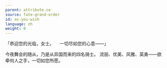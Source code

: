 ```yaml
---
parent: attribute.ce
source: fate-grand-order
id: as-you-wish
language: zh
weight: 0
---
```


「恭迎您的光临，女士。
　一切尽如您的心意——」

今夜舞会的随从，乃是从异国而来的四名骑士。
流丽、优美、风雅、英勇——欲牵何人之手，一切如您所愿。
